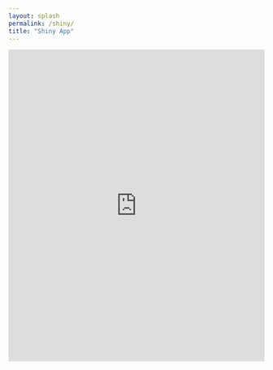 ```yaml
---
layout: splash
permalink: /shiny/
title: "Shiny App"
---
```



<iframe width="100%" height="615" src="https://jsieber1.shinyapps.io/Kaggle_Survey_2017" frameborder="0" allowfullscreen></iframe>